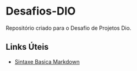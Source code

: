 # Desafios-DIO
Repositório criado para o Desafio de Projetos Dio.


## Links Úteis
- [Sintaxe Basica Markdown](https://www.markdownguide.org/basic-syntax/)
